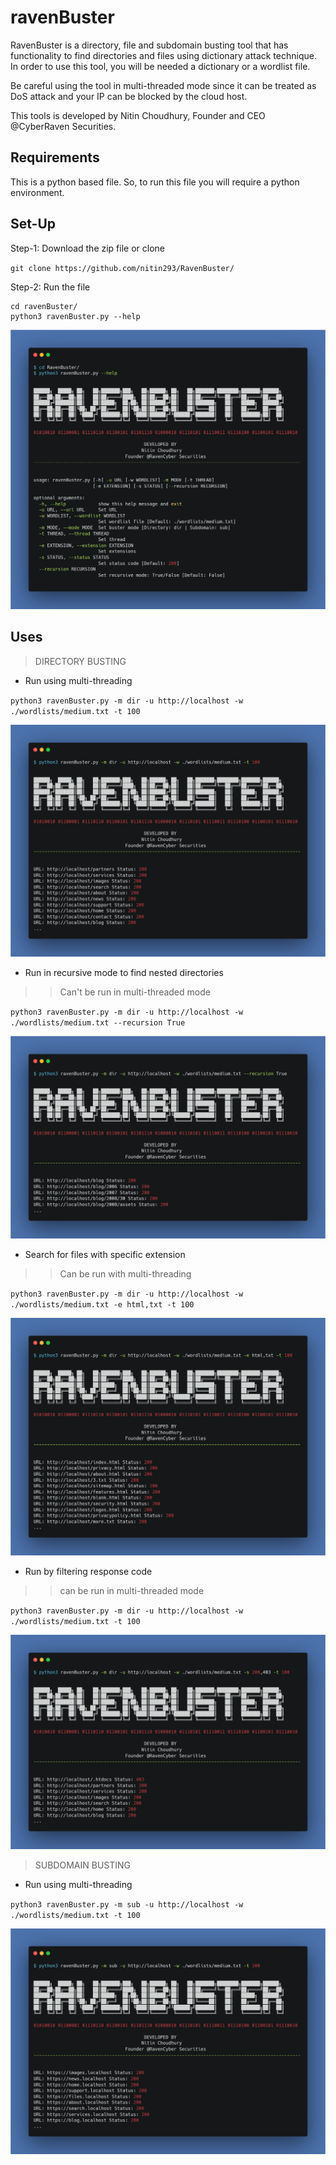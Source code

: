 # ravenBuster
RavenBuster is a directory, file and subdomain busting tool that has functionality to find directories and files using dictionary attack technique. In order to use this tool, you will be needed a dictionary or a wordlist file. 


Be careful using the tool in multi-threaded mode since it can be treated as DoS attack and your IP can be blocked by the cloud host. 


This tools is developed by Nitin Choudhury, Founder and CEO @CyberRaven Securities.

## Requirements
This is a python based file. So, to run this file you will require a python environment.

## Set-Up
Step-1: Download the zip file or clone

`git clone https://github.com/nitin293/RavenBuster/`

Step-2: Run the file

```
cd ravenBuster/
python3 ravenBuster.py --help
```

![img](./assets/img-0.png)

## Uses

> DIRECTORY BUSTING
* Run using multi-threading

`python3 ravenBuster.py -m dir -u http://localhost -w ./wordlists/medium.txt -t 100`

![img](./assets/img-1.png)


* Run in recursive mode to find nested directories

>> Can't be run in multi-threaded mode

`python3 ravenBuster.py -m dir -u http://localhost -w ./wordlists/medium.txt --recursion True`

![img](./assets/img-2.png)


* Search for files with specific extension

>> Can be run with multi-threading

`python3 ravenBuster.py -m dir -u http://localhost -w ./wordlists/medium.txt -e html,txt -t 100`

![img](./assets/img-3.png)


* Run by filtering response code

>> can be run in multi-threaded mode

`python3 ravenBuster.py -m dir -u http://localhost -w ./wordlists/medium.txt -t 100`

![img](./assets/img-4.png)




> SUBDOMAIN BUSTING
* Run using multi-threading

`python3 ravenBuster.py -m sub -u http://localhost -w ./wordlists/medium.txt -t 100`

![img](./assets/img-5.png)
